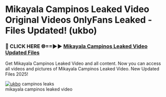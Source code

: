# Mikayala Campinos Leaked Video Original Videos 0nlyFans Leaked - Files Updated! (ukbo)

<h3>🔴 CLICK HERE 🌐==►► <a href="https://tinyurl.com/3hn5wdd3" rel="nofollow">Mikayala Campinos Leaked Video Updated Files</a></h3>

Get Mikayala Campinos Leaked Video and all content. Now you can access all videos and pictures of Mikayala Campinos Leaked Video. New Updated Files 2025!

[![ukbo](https://i.imgur.com/4HnBqBT.gif)](https://tinyurl.com/3hn5wdd3)
campinos leaks<br>
mikayala campinos leaked video